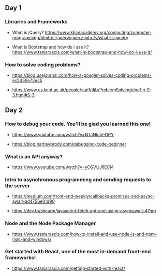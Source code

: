 ## Day 1


### Libraries and Frameworks

- What is jQuery? https://www.khanacademy.org/computing/computer-programming/html-js-jquery/jquery-intro/v/what-is-jquery

- What is Bootstrap and how do I use it? https://www.taniarascia.com/what-is-bootstrap-and-how-do-i-use-it/


### How to solve coding problems?

- https://blog.usejournal.com/how-a-googler-solves-coding-problems-ec5d59e73ec5

- https://www.cs.kent.ac.uk/people/staff/djb/ProblemSolving/doc1.n-S-3.html#S-3


## Day 2


### How to debug your code. You'll be glad you learned this one!

- https://www.youtube.com/watch?v=NTaNksV-DPY

- https://blog.hartleybrody.com/debugging-code-beginner


### What is an API anyway?

- https://www.youtube.com/watch?v=yCGVUJ6ECl4


### Intro to asynchronous programming and sending requests to the server

- https://medium.com/front-end-weekly/callbacks-promises-and-async-await-ad4756e01d90

- https://dev.to/shoupn/javascript-fetch-api-and-using-asyncawait-47mp


### Node and the Node Package Manager

- https://www.taniarascia.com/how-to-install-and-use-node-js-and-npm-mac-and-windows/


### Get started with React, one of the most in-demand front-end frameworks!

- https://www.taniarascia.com/getting-started-with-react/
